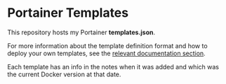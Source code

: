 # Portainer Templates

This repository hosts my Portainer **templates.json**.

For more information about the template definition format and how to deploy your own templates, see the [relevant documentation section](https://documentation.portainer.io/v2.0/templates/deploy_stack/).

Each template has an info in the notes when it was added and which was the current Docker version at that date.

